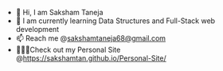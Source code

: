 - 👋 Hi, I am Saksham Taneja
- 🌱 I am currently learning Data Structures and Full-Stack web development
- 📫 Reach me @sakshamtaneja68@gmail.com
- 👨🏽‍💻Check out my Personal Site @https://sakshamtan.github.io/Personal-Site/
